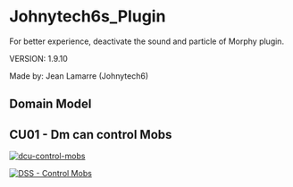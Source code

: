 # Johnytech6s_Plugin

For better experience, deactivate the sound and particle of Morphy plugin.

VERSION: 1.9.10

Made by: Jean Lamarre (Johnytech6)

## Domain Model

## CU01 - Dm can control Mobs

[![dcu-control-mobs](https://www.plantuml.com/plantuml/svg/NS-xQiGm48NXNaznS9gay3iODbL8m7YNz6Dhx0ZhOaRZB27atIEvI9PjnC1_la9TLXBTWpUUPuKcY5i-5DO9J-fID7brSIEXWAnVdiihRZh4VzbeMcdXyp6eyAPPdcdtEgUeaGBZdSLI94EJ9i5p06NOOAgYk1JVz7vVN6pmRO372wsCKy6IFD8CmbiQdofwwV6mfQjb6VtETVlAzCcrvsCmt7KRqBQ5_Ps3-J4THri-ymi0 "dcu-control-mobs")](https://raw.githubusercontent.com/Jean-Lamarre/Johnytech6s_Plugin/master/docs/Model/dcu-control-mobs.plantuml)

[![DSS - Control Mobs](https://www.plantuml.com/plantuml/svg/NP31QiCm38RlUWhHKtle2-GmEfRTLXWKTbSI9PZOicVBWJ3sxjEQhepwO6Jzyl_P_waePQt1GvcT9CeKiEZgsVRi-WTbu96grp6A2WN63yu32Vs_ov-LfMVy0hHrvb9eucVl9i6UHJd3DwXJ0xIN2nxnnRnoz7YENG7gDMRSDMtO8HKS0fYhkjub4hN-kw-JawkMhYN04F3uT3jXWqeptoptgQR4YisRMvnChsBOzG2GMMkMEpYEk0tWDe7x41SEzbQRZKdDcrREg76QVcCHflcHwfcME_RmHsZ39c2mlo79W1ttqM9pihZYEi_0rZG609oijB1_0000 "DSS - Control Mobs")](https://raw.githubusercontent.com/Jean-Lamarre/Johnytech6s_Plugin/master/docs/Model/dss-control-mobs.plantuml)
